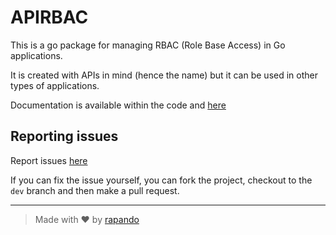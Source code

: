 # APIRBAC

This is a go package for managing RBAC (Role Base Access) in Go applications.

It is created with APIs in mind (hence the name) but it can be used in other types of applications.

Documentation is available within the code and [here](https://pkg.go.dev/github.com/innv8/apirbac)


## Reporting issues

Report issues [here](https://github.com/innv8/apirbac/issues/new)

If you can fix the issue yourself, you can fork the project, checkout to the `dev` branch and then make a pull request.

---

> Made with ❤️ by [rapando](https://github.com/rapando)